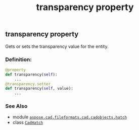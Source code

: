 ﻿---
title: transparency property
second_title: Aspose.CAD for Python via .NET API References
description: 
type: docs
weight: 770
url: /python-net/aspose.cad.fileformats.cad.cadobjects.hatch/cadhatch/transparency/
is_root: false
---

## transparency property


Gets or sets the transparency value for the entity.
### Definition:
```python
@property
def transparency(self):
    ...
@transparency.setter
def transparency(self, value):
    ...
```

### See Also
* module [`aspose.cad.fileformats.cad.cadobjects.hatch`](../../)
* class [`CadHatch`](/cad/python-net/aspose.cad.fileformats.cad.cadobjects.hatch/cadhatch)
